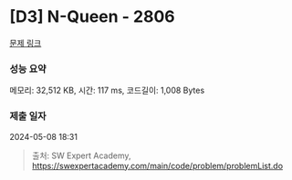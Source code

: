 # [D3] N-Queen - 2806 

[문제 링크](https://swexpertacademy.com/main/code/problem/problemDetail.do?contestProbId=AV7GKs06AU0DFAXB) 

### 성능 요약

메모리: 32,512 KB, 시간: 117 ms, 코드길이: 1,008 Bytes

### 제출 일자

2024-05-08 18:31



> 출처: SW Expert Academy, https://swexpertacademy.com/main/code/problem/problemList.do